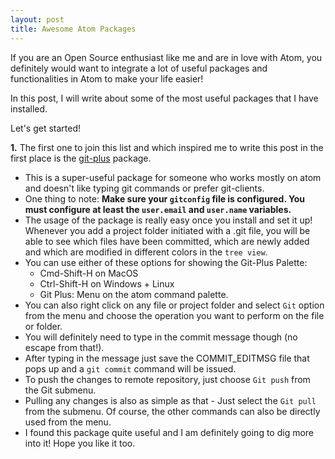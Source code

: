 ```yaml
---
layout: post
title: Awesome Atom Packages
---
```


If you are an Open Source enthusiast like me and are in love with Atom, you definitely would want to integrate a lot of useful packages and functionalities in Atom to make your life easier!

In this post, I will write about some of the most useful packages that I have installed.

Let's get started!

**1.** The first one to join this list and which inspired me to write this post in the first place is the [git-plus](https://atom.io/packages/git-plus) package.
- This is a super-useful package for someone who works mostly on atom and doesn't like typing git commands or prefer git-clients.
- One thing to note:
**Make sure your `gitconfig` file is configured. You must configure at least the `user.email` and `user.name` variables.**
- The usage of the package is really easy once you install and set it up! Whenever you add a project folder initiated with a .git file, you will be able to see which files have been committed, which are newly added and which are modified in different colors in the `tree view`.
- You can use either of these options for showing the Git-Plus Palette:
  - Cmd-Shift-H on MacOS
  - Ctrl-Shift-H on Windows + Linux
  - Git Plus: Menu on the atom command palette.
- You can also right click on any file or project folder and select `Git` option from the menu and choose the operation you want to perform on the file or folder.
- You will definitely need to type in the commit message though (no escape from that!).
- After typing in the message just save the COMMIT_EDITMSG file that pops up and a `git commit` command will be issued.
- To push the changes to remote repository, just choose `Git push` from the Git submenu.
- Pulling any changes is also as simple as that - Just select the `Git pull` from the submenu. Of course, the other commands can also be directly used from the menu.
- I found this package quite useful and I am definitely going to dig more into it! Hope you like it too.
